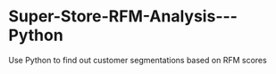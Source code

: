 # Super-Store-RFM-Analysis---Python
Use Python to find out customer segmentations based on RFM scores
